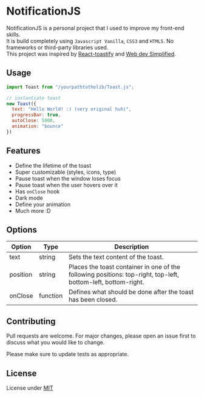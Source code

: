 # NotificationJS

NotificationJS is a personal project that I used to improve my front-end skills. <br>
It is build completely using ```Javascript Vanilla```, ```CSS3``` and ```HTML5```. No frameworks or third-party libraries used. <br>
This project was inspired by [React-toastify](https://fkhadra.github.io/react-toastify/introduction/) and [Web dev Simplified](https://www.youtube.com/c/WebDevSimplified). 

## Usage

```javascript
import Toast from "/yourpathtothelib/Toast.js";

// instantiate toast
new Toast({
  text: "Hello World! :) (very original huh)",
  progressBar: true,
  autoClose: 5000,
  animation: "bounce"
})
```

## Features

- Define the lifetime of the toast
- Super customizable (styles, icons, type)
- Pause toast when the window loses focus
- Pause toast when the user hovers over it
- Has ```onClose``` hook
- Dark mode
- Define your animation
- Much more :D

## Options

| Option        | Type          | Description  |
| ------------- |-------------  | -----        |
| text          | string        |  Sets the text content of the toast. |
| position      | string        |  Places the toast container in one of the following positions: top-right, top-left, bottom-left, bottom-right. |
| onClose       | function      |  Defines what should be done after the toast has been closed. |

## Contributing
Pull requests are welcome. For major changes, please open an issue first to discuss what you would like to change.

Please make sure to update tests as appropriate.

## License
License under [MIT](https://choosealicense.com/licenses/mit/)
